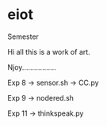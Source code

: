 # eiot
Semester


Hi all this is a work of art.

Njoy.................


Exp 8
  -> sensor.sh
  -> CC.py

Exp 9
  -> nodered.sh

Exp 11
  -> thinkspeak.py
